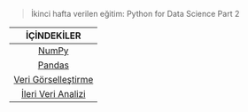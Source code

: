 > İkinci hafta verilen eğitim: Python for Data Science Part 2

<div align="center">

| <b>İÇİNDEKİLER</b> |
|:-------------:|
| [NumPy](https://github.com/kgeckin/Miuul_MachineLearning_Bootcamp/tree/main/Python%20For%20Data%20Science%202/NumPy) |
| [Pandas](https://github.com/kgeckin/Miuul_MachineLearning_Bootcamp/tree/main/Python%20For%20Data%20Science%202/Pandas) |
| [Veri Görselleştirme]()            |
| [İleri Veri Analizi]()|
</div> 

